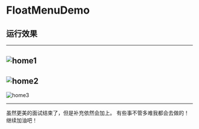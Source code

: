 # FloatMenuDemo

## 运行效果

---
![home1](http://oseklscmm.bkt.clouddn.com/demon/other/foat1.gif)
----
![home2](http://oseklscmm.bkt.clouddn.com/demon/other/float2.gif)
----
![home3](http://oseklscmm.bkt.clouddn.com/demon/other/float3.gif)

----
虽然更美的面试结束了，但是补充依然会加上。
有些事不管多难我都会去做的！
继续加油吧！
